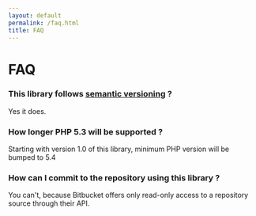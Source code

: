 ```yaml
---
layout: default
permalink: /faq.html
title: FAQ
---
```


# FAQ

### This library follows [semantic versioning][1] ?
Yes it does.

### How longer PHP 5.3 will be supported ?
Starting with version 1.0 of this library, minimum PHP version will be bumped to 5.4

### How can I commit to the repository using this library ?
You can't, because Bitbucket offers only read-only access to a repository source through their API.

[1]: http://semver.org/
